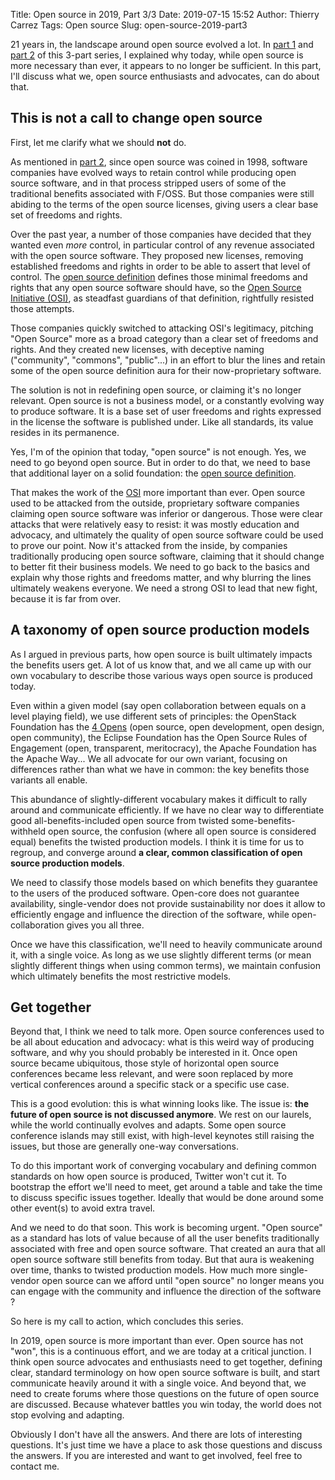 Title: Open source in 2019, Part 3/3
Date: 2019-07-15 15:52
Author: Thierry Carrez
Tags: Open source
Slug: open-source-2019-part3

21 years in, the landscape around open source evolved a lot. In
[part 1](https://ttx.re/open-source-2019-part1.html) and
[part 2](https://ttx.re/open-source-2019-part2.html) of this 3-part series,
I explained why today, while open source is more necessary than ever, it
appears to no longer be sufficient. In this part, I'll discuss what we, open
source enthusiasts and advocates, can do about that.

## This is not a call to change open source

First, let me clarify what we should **not** do.

As mentioned in [part 2](https://ttx.re/open-source-2019-part2.html), since
open source was coined in 1998, software companies have evolved ways to
retain control while producing open source software, and in that process
stripped users of some of the traditional benefits associated with F/OSS.
But those companies were still abiding to the terms of the open
source licenses, giving users a clear base set of freedoms and rights.

Over the past year, a number of those companies have decided that they
wanted even *more* control, in particular control of any revenue associated
with the open source software. They proposed new licenses, removing
established freedoms and rights in order to be able to assert that level of
control. The [open source definition](https://opensource.org/osd) defines
those minimal freedoms and rights that any open source software should
have, so the [Open Source Initiative (OSI)](https://opensource.org/),
as steadfast guardians of that definition, rightfully resisted those attempts.

Those companies quickly switched to attacking OSI's legitimacy, pitching "Open
Source" more as a broad category than a clear set of freedoms and rights.
And they created new licenses, with deceptive naming ("community", "commons",
"public"...) in an effort to blur the lines and retain some of
the open source definition aura for their now-proprietary software.

The solution is not in redefining open source, or claiming it's no longer
relevant. Open source is not a business model, or a constantly evolving way
to produce software. It is a base set of user freedoms and rights expressed
in the license the software is published under. Like all standards, its value
resides in its permanence.

Yes, I'm of the opinion that today, "open source" is not enough.
Yes, we need to go beyond open source. But in order to do that, we need to
base that additional layer on a solid foundation: the
[open source definition](https://opensource.org/osd).

That makes the work of the [OSI](https://opensource.org/) more important
than ever. Open source used to be attacked from the outside, proprietary
software companies claiming open source software was inferior or dangerous.
Those were clear attacks that were relatively easy to resist: it was mostly
education and advocacy, and ultimately the quality of open source software
could be used to prove our point. Now it's attacked from the inside, by
companies traditionally producing open source software, claiming that it
should change to better fit their business models. We need to go back to
the basics and explain why those rights and freedoms matter, and why
blurring the lines ultimately weakens everyone. We need a strong OSI
to lead that new fight, because it is far from over.

## A taxonomy of open source production models

As I argued in previous parts, how open source is built ultimately impacts
the benefits users get. A lot of us know that, and we all came up with our
own vocabulary to describe those various ways open source is produced today.

Even within a given model (say open collaboration between equals on a level
playing field), we use different sets of principles: the OpenStack
Foundation has the [4 Opens](https://www.openstack.org/four-opens/)
(open source, open development, open design, open community), the Eclipse
Foundation has the Open Source Rules of Engagement (open, transparent,
meritocracy), the Apache Foundation has the Apache Way... We all advocate
for our own variant, focusing on differences rather than what we have in
common: the key benefits those variants all enable.

This abundance of slightly-different vocabulary makes it difficult to rally
around and communicate efficiently. If we have no clear way to differentiate
good all-benefits-included open source from twisted some-benefits-withheld
open source, the confusion (where all open source is considered equal)
benefits the twisted production models. I think it is time for us to
regroup, and converge around **a clear, common classification of open source
production models**.

We need to classify those models based on which benefits they guarantee
to the users of the produced software. Open-core does not guarantee
availability, single-vendor does not provide sustainability nor does
it allow to efficiently engage and influence the direction of the
software, while open-collaboration gives you all three.

Once we have this classification, we'll need to heavily communicate around
it, with a single voice. As long as we use slightly different terms (or
mean slightly different things when using common terms), we maintain
confusion which ultimately benefits the most restrictive models.

## Get together

Beyond that, I think we need to talk more. Open source conferences used to
be all about education and advocacy: what is this weird way of producing
software, and why you should probably be interested in it. Once open source
became ubiquitous, those style of horizontal open source conferences became
less relevant, and were soon replaced by more vertical conferences around a
specific stack or a specific use case.

This is a good evolution: this is what winning looks like. The issue is:
**the future of open source is not discussed anymore**. We rest on our
laurels, while the world continually evolves and adapts. Some open source
conference islands may still exist, with high-level keynotes still raising
the issues, but those are generally one-way conversations.

To do this important work of converging vocabulary and defining common
standards on how open source is produced, Twitter won't cut it. To
bootstrap the effort we'll need to meet, get around a table and take the
time to discuss specific issues together. Ideally that would be done around
some other event(s) to avoid extra travel.

And we need to do that soon. This work is becoming urgent. "Open source" as
a standard has lots of value because of all the user benefits traditionally
associated with free and open source software. That created an aura that
all open source software still benefits from today. But that aura is
weakening over time, thanks to twisted production models. How much more
single-vendor open source can we afford until "open source" no longer means
you can engage with the community and influence the direction of the
software ?

So here is my call to action, which concludes this series.

In 2019, open source is more important than ever. Open source has not "won",
this is a continuous effort, and we are today at a critical junction.
I think open source advocates and enthusiasts need to get together, defining
clear, standard terminology on how open source software is built, and start
communicate heavily around it with a single voice. And beyond that, we need
to create forums where those questions on the future of open source are
discussed. Because whatever battles you win today, the world does not stop
evolving and adapting.

Obviously I don't have all the answers. And there are lots of interesting
questions. It's just time we have a place to ask those questions and
discuss the answers. If you are interested and want to get involved, feel
free to contact me.
